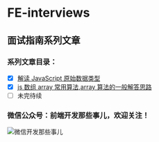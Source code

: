 # FE-interviews

## 面试指南系列文章

### 系列文章目录：

- [x] [解读 JavaScript 原始数据类型](./docs/fe-interview1/1.md)
- [x] [js 数组 array 常用算法,array 算法的一般解答思路](./docs/fe-interview2/1.md)
- [ ] 未完待续

### 微信公众号：前端开发那些事儿，欢迎关注！

![微信开发那些事儿](https://s1.ax1x.com/2020/03/30/GnwTeI.gif)
